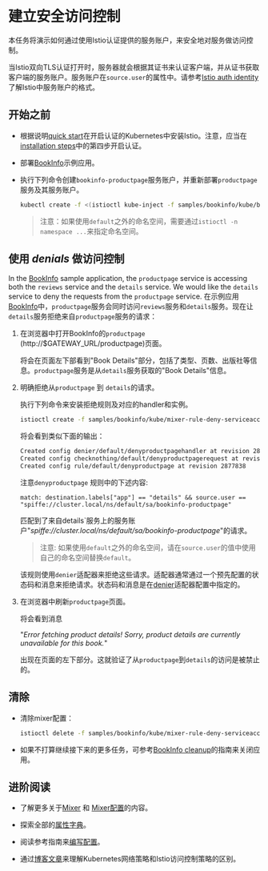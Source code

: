 # 建立安全访问控制

本任务将演示如何通过使用Istio认证提供的服务账户，来安全地对服务做访问控制。

当Istio双向TLS认证打开时，服务器就会根据其证书来认证客户端，并从证书获取客户端的服务账户。服务账户在`source.user`的属性中。请参考[Istio auth identity]({{home}}/docs/concepts/security/mutual-tls.html#identity)了解Istio中服务账户的格式。

## 开始之前

* 根据说明[quick start]({{home}}/docs/setup/kubernetes/quick-start.html)在开启认证的Kubernetes中安装Istio。注意，应当在[installation steps]({{home}}/docs/setup/kubernetes/quick-start.html#installation-steps)中的第四步开启认证。
  
* 部署[BookInfo]({{home}}/docs/guides/bookinfo.html)示例应用。

* 执行下列命令创建`bookinfo-productpage`服务账户，并重新部署`productpage`服务及其服务账户。

  ```bash
  kubectl create -f <(istioctl kube-inject -f samples/bookinfo/kube/bookinfo-add-serviceaccount.yaml)
  ```

  > 注意：如果使用`default`之外的命名空间，需要通过`istioctl -n namespace ...`来指定命名空间。

## 使用 _denials_ 做访问控制

In the [BookInfo]({{home}}/docs/guides/bookinfo.html) sample application, the `productpage` service is accessing
both the `reviews` service and the `details` service. We would like the `details` service to deny the requests from
the `productpage` service.
在示例应用[BookInfo]({{home}}/docs/guides/bookinfo.html)中，`productpage`服务会同时访问`reviews`服务和`details`服务。现在让`details`服务拒绝来自`productpage`服务的请求：

1. 在浏览器中打开BookInfo的`productpage` (http://$GATEWAY_URL/productpage)页面。

   将会在页面左下部看到"Book Details"部分，包括了类型、页数、出版社等信息。`productpage`服务是从`details`服务获取的"Book Details"信息。

1. 明确拒绝从`productpage` 到 `details`的请求。

   执行下列命令来安装拒绝规则及对应的handler和实例。
   ```bash
   istioctl create -f samples/bookinfo/kube/mixer-rule-deny-serviceaccount.yaml
   ```
   将会看到类似下面的输出：
   ```bash
   Created config denier/default/denyproductpagehandler at revision 2877836
   Created config checknothing/default/denyproductpagerequest at revision 2877837
   Created config rule/default/denyproductpage at revision 2877838
   ```
   注意`denyproductpage` 规则中的下述内容:
   ```
   match: destination.labels["app"] == "details" && source.user == "spiffe://cluster.local/ns/default/sa/bookinfo-productpage"
   ```
   匹配到了来自details`服务上的服务账户"_spiffe://cluster.local/ns/default/sa/bookinfo-productpage_"的请求。
   > 注意: 如果使用`default`之外的命名空间，请在`source.user`的值中使用自己的命名空间替换`default`。

   该规则使用`denier`适配器来拒绝这些请求。适配器通常通过一个预先配置的状态码和消息来拒绝请求。状态码和消息是在[denier]({{home}}/docs/reference/config/mixer/adapters/denier.html)适配器配置中指定的。

1. 在浏览器中刷新`productpage`页面。

   将会看到消息

   "_Error fetching product details! Sorry, product details are currently unavailable for this book._"

   出现在页面的左下部分。这就验证了从`productpage`到`details`的访问是被禁止的。

## 清除

* 清除mixer配置：

  ```bash
  istioctl delete -f samples/bookinfo/kube/mixer-rule-deny-serviceaccount.yaml
  ```

* 如果不打算继续接下来的更多任务，可参考[BookInfo cleanup]({{home}}/docs/guides/bookinfo.html#cleanup)的指南来关闭应用。

## 进阶阅读

* 了解更多关于[Mixer]({{home}}/docs/concepts/policy-and-control/mixer.html) 和 [Mixer配置]({{home}}/docs/concepts/policy-and-control/mixer-config.html)的内容。

* 探索全部的[属性字典]({{home}}/docs/reference/config/mixer/attribute-vocabulary.html)。

* 阅读参考指南来[编写配置]({{home}}/docs/reference/writing-config.html)。

* 通过[博客文章]({{home}}/blog/using-network-policy-in-concert-with-istio.html)来理解Kubernetes网络策略和Istio访问控制策略的区别。




